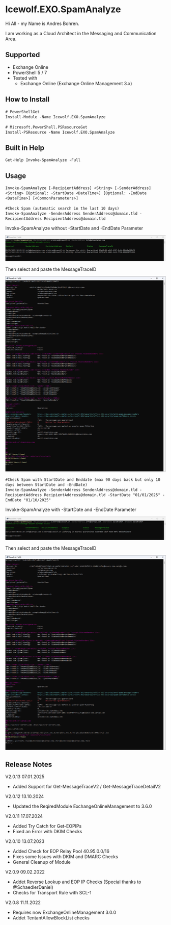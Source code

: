 # Icewolf.EXO.SpamAnalyze

Hi All - my Name is Andres Bohren.

I am working as a Cloud Architect in the Messaging and Communication Area.

## Supported

- Exchange Online
- PowerShell 5 / 7
- Tested with 
  - Exchange Online (Exchange Online Management 3.x)

## How to Install

```pwsh
# PowerShellGet
Install-Module -Name Icewolf.EXO.SpamAnalyze

# Microsoft.PowerShell.PSResourceGet
Install-PSResource -Name Icewolf.EXO.SpamAnalyze

```

## Built in Help

```pwsh
Get-Help Invoke-SpamAnalyze -Full
```

## Usage

```pwsh
Invoke-SpamAnalyze [-RecipientAddress] <String> [-SenderAddress] <String> [Optional: -StartDate <DateTime>] [Optional: -EndDate <DateTime>] [<CommonParameters>]

#Check Spam (automatic search in the last 10 days)
Invoke-SpamAnalyze -SenderAddress SenderAddress@domain.tld -RecipientAddress RecipientAddress@domain.tld
```

Invoke-SpamAnalyze without -StartDate and -EndDate Parameter

![Image](Icewolf.EXO.SpamAnalyze_01.jpg)

Then select and paste the MessageTraceID

![Image](Icewolf.EXO.SpamAnalyze_02.jpg)

```pwsh
#Check Spam with StartDate and Enddate (max 90 days back but only 10 days between StartDate and -EndDate)
Invoke-SpamAnalyze -SenderAddress SenderAddress@domain.tld -RecipientAddress RecipientAddress@domain.tld -StartDate "01/01/2025" -EndDate "01/10/2025"
```

Invoke-SpamAnalyze with -StartDate and -EndDate Parameter

![Image](Icewolf.EXO.SpamAnalyze_03.jpg)

Then select and paste the MessageTraceID

![Image](Icewolf.EXO.SpamAnalyze_04.jpg)

## Release Notes
V2.0.13 07.01.2025
- Added Support for Get-MessageTraceV2 / Get-MessageTraceDetailV2

V2.0.12 13.10.2024
- Updated the ReqiredModule ExchangeOnlineManagement to 3.6.0

V2.0.11 17.07.2024
- Added Try Catch for Get-EOPIPs
- Fixed an Error with DKIM Checks

V2.0.10 13.07.2023
- Added Check for EOP Relay Pool 40.95.0.0/16
- Fixes some Issues with DKIM and DMARC Checks
- General Cleanup of Module

V2.0.9 09.02.2022
- Addet Reverse Lookup and EOP IP Checks (Special thanks to @SchaedlerDaniel)
- Checks for Transport Rule with SCL-1

V2.0.8 11.11.2022
- Requires now ExchangeOnlineManagement 3.0.0
- Addet TentantAllowBlockList checks